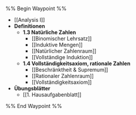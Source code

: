 %% Begin Waypoint %%
- [[Analysis I]]
- **Definitionen**
	- **1.3 Natürliche Zahlen**
		- [[Binomischer Lehrsatz]]
		- [[Induktive Mengen]]
		- [[Natürlicher Zahlenraum]]
		- [[Vollständige Induktion]]
	- **1.4 Vollständigkeitsaxiom, rationale Zahlen**
		- [[Beschränktheit & Supremum]]
		- [[Rationaler Zahlenraum]]
		- [[Vollständigkeitsaxiom]]
- **Übungsblätter**
	- [[1. Hausaufgabenblatt]]

%% End Waypoint %%
